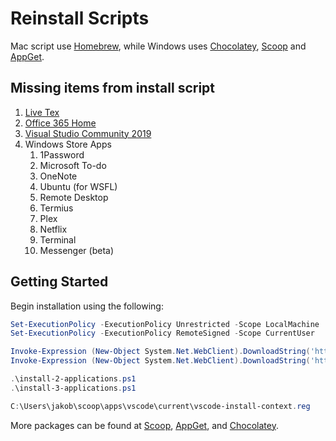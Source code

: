 # Reinstall Scripts

Mac script use [Homebrew](https://brew.sh/), while Windows uses [Chocolatey](https://chocolatey.org/), [Scoop](https://scoop.sh/) and [AppGet](https://appget.net/).

## Missing items from install script

1. [Live Tex](https://www.tug.org/texlive/acquire-netinstall.html)
2. [Office 365 Home](https://account.microsoft.com/services/office/install)
3. [Visual Studio Community 2019](https://visualstudio.microsoft.com/downloads/)
4. Windows Store Apps
   1. 1Password
   2. Microsoft To-do
   3. OneNote
   4. Ubuntu (for WSFL)
   5. Remote Desktop
   6. Termius
   7. Plex
   8. Netflix
   9. Terminal
   10. Messenger (beta)

## Getting Started

Begin installation using the following:

```powershell
Set-ExecutionPolicy -ExecutionPolicy Unrestricted -Scope LocalMachine
Set-ExecutionPolicy -ExecutionPolicy RemoteSigned -Scope CurrentUser

Invoke-Expression (New-Object System.Net.WebClient).DownloadString('https://chocolatey.org/install.ps1')
Invoke-Expression (New-Object System.Net.WebClient).DownloadString('https://get.scoop.sh')

.\install-2-applications.ps1
.\install-3-applications.ps1

C:\Users\jakob\scoop\apps\vscode\current\vscode-install-context.reg
```

More packages can be found at [Scoop](https://github.com/ScoopInstaller/Main/tree/master/bucket), [AppGet](https://appget.net/packages), and [Chocolatey](https://chocolatey.org/packages).

